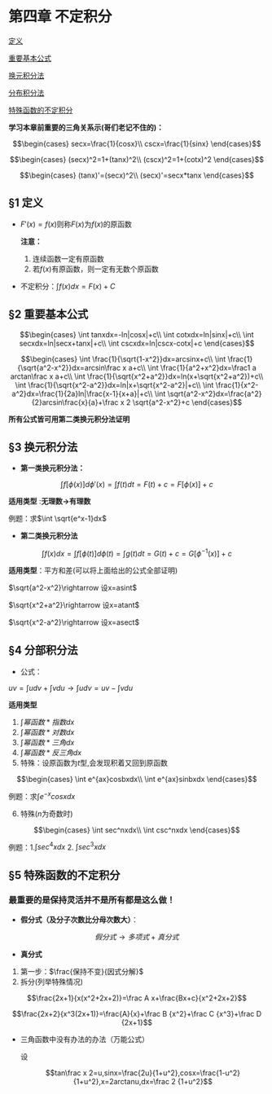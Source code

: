<head>
  <script src="https://cdn.mathjax.org/mathjax/latest/MathJax.js?config=TeX-AMS-MML_HTMLorMML" type="text/javascript"></script>
  <script type="text/x-mathjax-config">
    MathJax.Hub.Config({
      tex2jax: {
      skipTags: ['script', 'noscript', 'style', 'textarea', 'pre'],
      inlineMath: [['$','$']]
      }
    });
  </script>
</head>

# 第四章 不定积分

[定义](#1-定义)

[重要基本公式](#2-重要基本公式)

[换元积分法](#3-换元积分法)

[分布积分法](#§4-分部积分法)

[特殊函数的不定积分](#§5-特殊函数的不定积分)

**学习本章前重要的三角关系示(哥们老记不住的)：**

$$\begin{cases}
    secx=\frac{1}{cosx}\\
    cscx=\frac{1}{sinx}
\end{cases}$$

$$\begin{cases}
    (secx)^2=1+(tanx)^2\\
    (cscx)^2=1+(cotx)^2
\end{cases}$$

$$\begin{cases}
    (tanx)'=(secx)^2\\
    (secx)'=secx*tanx
\end{cases}$$

## §1 定义
- $F'(x)=f(x)$则称$F(x)$为$f(x)$的原函数
  
  **注意：**
  1. 连续函数一定有原函数
  2. 若$f(x)$有原函数，则一定有无数个原函数

- 不定积分：$\int f(x)dx=F(x)+C$

## §2 重要基本公式

$$\begin{cases}
    \int tanxdx=-ln|cosx|+c\\
    \int cotxdx=ln|sinx|+c\\
    \int secxdx=ln|secx+tanx|+c\\
    \int cscxdx=ln|cscx-cotx|+c
\end{cases}$$

$$\begin{cases}
    \int \frac{1}{\sqrt{1-x^2}}dx=arcsinx+c\\
    \int \frac{1}{\sqrt{a^2-x^2}}dx=arcsin\frac x a+c\\
    \int \frac{1}{a^2+x^2}dx=\frac1 a arctan\frac x a+c\\
    \int \frac{1}{\sqrt{x^2+a^2}}dx=ln(x+\sqrt{x^2+a^2})+c\\
    \int \frac{1}{\sqrt{x^2-a^2}}dx=ln|x+\sqrt{x^2-a^2}|+c\\
    \int \frac{1}{x^2-a^2}dx=\frac{1}{2a}ln|\frac{x-1}{x+a}|+c\\
    \int \sqrt{a^2-x^2}dx=\frac{a^2}{2}arcsin\frac{x}{a}+\frac x 2 \sqrt{a^2-x^2}+c
\end{cases}$$

**所有公式皆可用第二类换元积分法证明**

## §3 换元积分法

- **第一类换元积分法：**

$$\int f[\phi(x)]d\phi'(x)=\int f(t)dt=F(t)+c=F[\phi(x)]+c$$

**适用类型** :**无理数$\rightarrow$有理数**

例题：求$\int \sqrt{e^x-1}dx$

- **第二类换元积分法**

$$\int f(x)dx=\int f[\phi(t)]d\phi(t)=\int g(t)dt=G(t)+c=G[\phi^{-1}(x)]+c$$

**适用类型**：平方和差(可以将上面给出的公式全部证明)

$\sqrt{a^2-x^2}\rightarrow 设x=asint$

$\sqrt{x^2+a^2}\rightarrow 设x=atant$

$\sqrt{x^2-a^2}\rightarrow 设x=asect$

## §4 分部积分法

- 公式：

$uv=\int u dv+\int v du \rightarrow \int u dv=uv-\int v du$

**适用类型**
1. $\int 幂函数*指数dx$
2. $\int 幂函数*对数dx$
3. $\int 幂函数*三角dx$
4. $\int 幂函数*反三角dx$
5. 特殊：设原函数为$t$型,会发现积着又回到原函数

$$\begin{cases}
  \int e^{ax}cosbxdx\\
  \int e^{ax}sinbxdx
\end{cases}$$

例题：求$\int e^{-x}cosxdx$

6. 特殊($n$为奇数时)

$$\begin{cases}
  \int sec^nxdx\\
  \int csc^nxdx
\end{cases}$$

例题：1.$\int sec^4xdx$ 2. $\int sec^3xdx$

## §5 特殊函数的不定积分
### 最重要的是保持灵活并不是所有都是这么做！
- **假分式（及分子次数比分母次数大）**：

$$假分式 \rightarrow 多项式+真分式$$

- **真分式**
1. 第一步：$\frac{保持不变}{因式分解}$
2. 拆分(列举特殊情况)

$$\frac{2x+1}{x(x^2+2x+2)}=\frac A x+\frac{Bx+c}{x^2+2x+2}$$

$$\frac{2x+2}{x^3(2x+1)}=\frac{A}{x}+\frac B {x^2}+\frac C {x^3}+\frac D {2x+1}$$

- 三角函数中没有办法的办法（万能公式）
  
  设
  
  $$tan\frac x 2=u,sinx=\frac{2u}{1+u^2},cosx=\frac{1-u^2}{1+u^2},x=2arctanu,dx=\frac 2 {1+u^2}$$